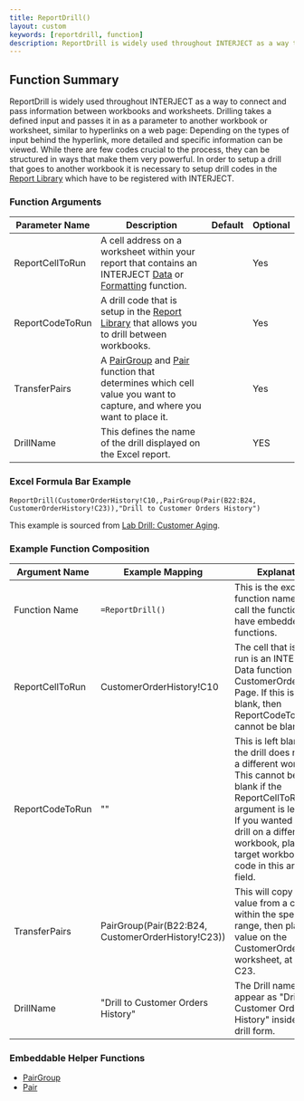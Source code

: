 ```yaml
---
title: ReportDrill()
layout: custom
keywords: [reportdrill, function]
description: ReportDrill is widely used throughout INTERJECT as a way to connect and pass information between workbooks and worksheets. 
---
```


## Function Summary

ReportDrill is widely used throughout INTERJECT as a way to connect and pass information between workbooks and worksheets. Drilling takes a defined input and passes it in as a parameter to another workbook or worksheet, similar to hyperlinks on a web page: Depending on the types of input behind the hyperlink, more detailed and specific information can be viewed. While there are few codes crucial to the process, they can be structured in ways that make them very powerful. In order to setup a drill that goes to another workbook it is necessary to setup drill codes in the [Report Library](/wGetStarted/L10-Updating-the-Report-Library.html#adding-a-drill-code-to-a-report) which have to be registered with INTERJECT.

### Function Arguments

| Parameter Name  | Description                                                                                                                                                                                | Default | Optional |
|-----------------|--------------------------------------------------------------------------------------------------------------------------------------------------------------------------------------------|---------|----------|
| ReportCellToRun | A cell address on a worksheet within your report that contains an INTERJECT [Data](Data-Functions-Landing.html) or [Formatting](Formatting-Functions-Landing.html) function.               |         | Yes      |
| ReportCodeToRun | A drill code that is setup in the [Report Library](/wGetStarted/L10-Updating-the-Report-Library.html#adding-a-drill-code-to-a-report) that allows you to drill between workbooks. |         | Yes      |
| TransferPairs   | A [PairGroup](Pairgroup.html) and [Pair](Pair.html) function that determines which cell value you want to capture, and where you want to place it.                       |         | Yes      |
| DrillName       | This defines the name of the drill displayed on the Excel report.                                                                                                                          |         | YES      |


### Excel Formula Bar Example

```Excel
ReportDrill(CustomerOrderHistory!C10,,PairGroup(Pair(B22:B24, CustomerOrderHistory!C23)),"Drill to Customer Orders History")
```
This example is sourced from [Lab Drill: Customer Aging](/wGetStarted/L-Drill-CustomerAging.html).

### Example Function Composition

| Argument Name   | Example Mapping                                    | Explanation                                                                                                                                                                                                                                                           |
|-----------------|----------------------------------------------------|-----------------------------------------------------------------------------------------------------------------------------------------------------------------------------------------------------------------------------------------------------------------------|
| Function Name   | `=ReportDrill()`                                   | This is the excel function name used to call the function. It can have embedded functions.                                                                                                                                                                            |
| ReportCellToRun | CustomerOrderHistory!C10                           | The cell that is being run is an INTERJECT Data function on the CustomerOrderHistory Page. If this is left blank, then ReportCodeToRun cannot be blank.                                                                                                               |
| ReportCodeToRun | ""                                                 | This is left blank since the drill does not go to a different workbook. This cannot be left blank if the ReportCellToRun argument is left blank. If you wanted to run a drill on a different workbook, place the target workbook's drill code in this argument field. |
| TransferPairs   | PairGroup(Pair(B22:B24, CustomerOrderHistory!C23)) | This will copy a cell value from a cell within the specified range, then place that value on the CustomerOrderHistory worksheet, at cell C23.                                                                                                                         |
| DrillName       | "Drill to Customer Orders History"                 | The Drill name will appear as "Drill to Customer Orders History" inside of the drill form.                                                                                                                                                                            |

### Embeddable Helper Functions

* [PairGroup](Pairgroup.html)
* [Pair](Pair.html)

